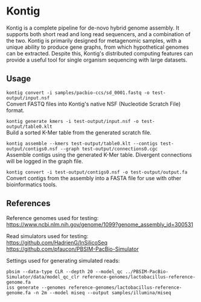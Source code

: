 # Kontig

Kontig is a complete pipeline for de-novo hybrid genome assembly. It supports both short read and long read sequencers, and a combination of the two. Kontig is primarily designed for metagenomic samples, with a unique ability to produce gene graphs, from which hypothetical genomes can be extracted. Despite this, Kontig's distributed computing features can provide a useful tool for single organism sequencing with large datasets.

## Usage

```kontig convert -i samples/pacbio-ccs/sd_0001.fastq -o test-output/input.nsf```\
Convert FASTQ files into Kontig's native NSF (Nucleotide Scratch File) format.

```kontig generate kmers -i test-output/input.nsf -o test-output/table0.klt```\
Build a sorted K-Mer table from the generated scratch file.

```kontig assemble --kmers test-output/table0.klt --contigs test-output/contigs0.nsf --graph test-output/connections0.cgc```\
Assemble contigs using the generated K-Mer table. Divergent connections will be logged in the graph file.

```kontig convert -i test-output/contigs0.nsf -o test-output/output.fa```\
Convert contigs from the assembly into a FASTA file for use with other bioinformatics tools.

## References

Reference genomes used for testing:\
https://www.ncbi.nlm.nih.gov/genome/1099?genome_assembly_id=300531

Read simulators used for testing:\
https://github.com/HadrienG/InSilicoSeq \
https://github.com/pfaucon/PBSIM-PacBio-Simulator

Settings used for generating simulated reads:
```
pbsim --data-type CLR --depth 20 --model_qc ../PBSIM-PacBio-Simulator/data/model_qc_clr reference-genomes/lactobacillus-reference-genome.fa
iss generate --genomes reference-genomes/lactobacillus-reference-genome.fa -n 2m --model miseq --output samples/illumina/miseq
```
